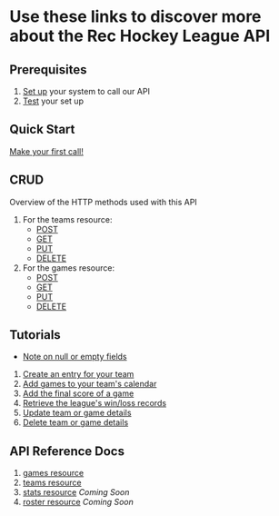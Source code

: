 # Use these links to discover more about the Rec Hockey League API

## Prerequisites
1. [Set up](prerequisites.md) your system to call our API
2. [Test](test-system.md) your set up

## Quick Start
[Make your first call!](quick-start.md)

## CRUD
Overview of the HTTP methods used with this API
1. For the teams resource:
    - [POST](post-team.md)
    - [GET](get-teams.md)
    - [PUT](put-teams.md)
    - [DELETE](delete-teams.md)
2. For the games resource:
    - [POST](post-games.md)
    - [GET](get-games.md)
    - [PUT](put-games.md)
    - [DELETE](delete-games.md)

## Tutorials
- [Note on null or empty fields](tut-null-fields.md)
1. [Create an entry for your team](tut-create-team.md)
2. [Add games to your team's calendar](tut-add-games.md)
3. [Add the final score of a game](tut-add-score.md)
4. [Retrieve the league's win/loss records](tut-get-wins.md)
5. [Update team or game details](tut-update-details.md)
6. [Delete team or game details](tut-delete-details.md)

## API Reference Docs
1. [games resource](res-games.md)
2. [teams resource](res-teams.md)
3. [stats resource](res-stats.md)  _Coming Soon_
4. [roster resource](res-roster.md)  _Coming Soon_
